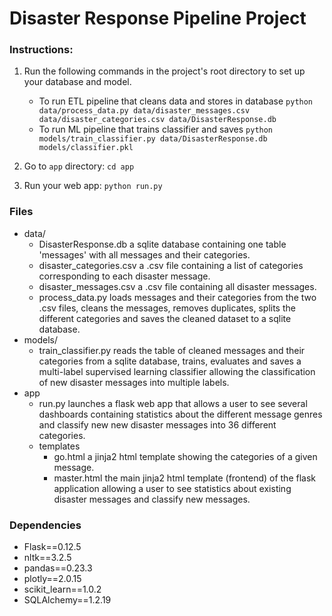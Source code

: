 # Disaster Response Pipeline Project

### Instructions:
1. Run the following commands in the project's root directory to set up your database and model.

    - To run ETL pipeline that cleans data and stores in database
        `python data/process_data.py data/disaster_messages.csv data/disaster_categories.csv data/DisasterResponse.db`
    - To run ML pipeline that trains classifier and saves
        `python models/train_classifier.py data/DisasterResponse.db models/classifier.pkl`

2. Go to `app` directory: `cd app`

3. Run your web app: `python run.py`

### Files

- data/
  - DisasterResponse.db
    a sqlite database containing one table 'messages' with all messages and their categories.
  - disaster_categories.csv
    a .csv file containing a list of categories corresponding to each disaster message.
  - disaster_messages.csv
    a .csv file containing all disaster messages.
  - process_data.py
    loads messages and their categories from the two .csv files, cleans the messages, removes duplicates, splits the different categories and saves the cleaned dataset to a sqlite database.
- models/
  - train_classifier.py
    reads the table of cleaned messages and their categories from a sqlite database, trains, evaluates and saves a multi-label supervised learning classifier allowing the classification of new disaster messages into multiple labels.
- app
  - run.py
    launches a flask web app that allows a user to see several dashboards containing statistics about the different message genres and classify new new disaster messages into 36 different categories.
  - templates
    - go.html
      a jinja2 html template showing the categories of a given message.
    - master.html
      the main jinja2 html template (frontend) of the flask application allowing a user to see statistics about existing disaster messages and classify new messages.

### Dependencies

- Flask==0.12.5
- nltk==3.2.5
- pandas==0.23.3
- plotly==2.0.15
- scikit_learn==1.0.2
- SQLAlchemy==1.2.19
